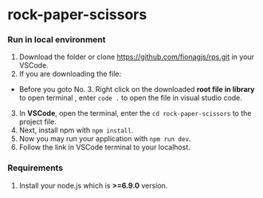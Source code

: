 ﻿# rock-paper-scissors
### Run in local environment
1. Download the folder or clone https://github.com/fionagjs/rps.git in your VSCode.
2. If you are downloading the file:
  - Before you goto No. 3. Right click on the downloaded **root file in library** to open terminal , enter ```code .``` to open the file in visual studio code.
3. In **VSCode**, open the terminal, enter the  ```cd rock-paper-scissors``` to the project file.
4. Next, install npm with ```npm install```.
5. Now you may run your application with ```npm run dev```.
6. Follow the link in VSCode terminal to your localhost.


### Requirements
1. Install your node.js which is **>=6.9.0** version.
